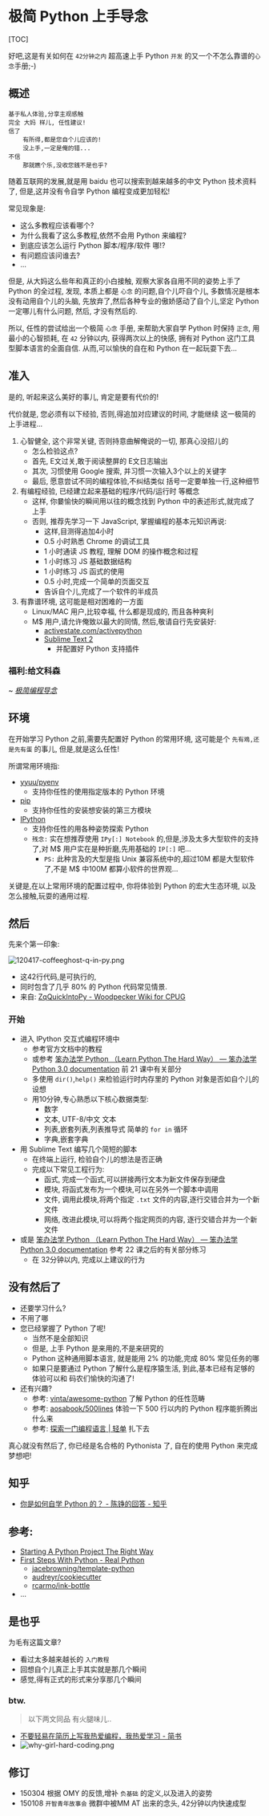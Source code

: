 # 极简 Python 上手导念
[TOC]


好吧,这是有关如何在 
`42分钟之内` 
超高速上手 Python `开发` 的又一个不怎么靠谱的`心念`手册;-)

## 概述

    基于私人体验,分享主观感触
    完全 大妈 样儿, 任性建议!
    信了
        有所得,都是您自个儿应该的!
        没上手,一定是俺的错...
    不信
        那就瞧个乐,没收您銭不是也乎?


随着互联网的发展,就是用 baidu 也可以搜索到越来越多的中文 Python 技术资料了,
但是,这并没有令自学 Python 编程变成更加轻松!

常见现象是:

- 这么多教程应该看哪个?
- 为什么我看了这么多教程,依然不会用 Python 来编程?
- 到底应该怎么运行 Python 脚本/程序/软件 哪!?
- 有问题应该问谁去?
- ...

但是, 从大妈这么些年和真正的小白接触, 观察大家各自用不同的姿势上手了 Python 的全过程,
发现, 本质上都是 `心念` 的问题,自个儿吓自个儿, 多数情况是根本没有动用自个儿的头脑,
先放弃了,然后各种专业的傲娇感动了自个儿,坚定 Python 一定哪儿有什么问题,
然后, 才没有然后的.

所以, 任性的尝试给出一个极简 `心念` 手册, 来帮助大家自学 Python 时保持 `正念`, 
用最小的心智损耗, 在 `42` 分钟以内,
获得两次以上的快感, 
拥有对 Python 这门工具型脚本语言的全面自信.
从而,可以愉快的自在和 Python 在一起玩耍下去...

## 准入

是的, 听起来这么美好的事儿, 肯定是要有代价的!

代价就是, 您必须有以下经验, 否则,得追加对应建议的时间, 才能继续
这一极简的上手进程...

1. 心智健全, 这个非常关键, 否则持意曲解俺说的一切, 那真心没招儿的
    - 怎么检验这点?
    - 首先, E文过关,敢于阅读整屏的 E文日志输出
    - 其次, 习惯使用 Google 搜索, 并习惯一次输入3个以上的关键字
    - 最后, 愿意尝试不同的编程体验,不纠结类似 括号一定要单独一行,这种细节
2. 有编程经验, 已经建立起来基础的程序/代码/运行时 等概念
    - 这样, 你嘦愉快的瞬间用以往的概念找到 Python 中的表述形式,就完成了上手
    - 否则, 推荐先学习一下 JavaScript, 掌握编程的基本元知识再说:
        - 这样,目测得追加4小时
        - 0.5 小时熟悉 Chrome 的调试工具
        - 1 小时通读 JS 教程, 理解 DOM 的操作概念和过程
        - 1 小时练习 JS 基础数据结构
        - 1 小时练习 JS 函式的使用
        - 0.5 小时,完成一个简单的页面交互
        - 告诉自个儿,完成了一个软件的半成员
3. 有靠谱环境, 这可能是相对困难的一方面
    - Linux/MAC 用户,比较幸福, 什么都是现成的, 而且各种爽利
    - M$ 用户,请允许俺致以最大的同情, 然后,敬请自行先安装好:
        - [activestate.com/activepython](http://www.activestate.com/activepython)
        - [Sublime Text 2](http://www.sublimetext.com/2)
            + 并配置好 Python 支持插件

### 福利:给文科森

~ *[极简编程导念](MinimalistProgramStart)*

## 环境
在开始学习 Python 之前,需要先配置好 Python 的常用环境,
这可能是个 `先有鳮,还是先有蛋` 的事儿,
但是,就是这么任性!

所谓常用环境指:

- [yyuu/pyenv](https://github.com/yyuu/pyenv)
    + 支持你任性的使用指定版本的 Python 环境
- [pip](https://pip.pypa.io/en/latest/installing.html)
    + 支持你任性的安装想安装的第三方模块
- [IPython](http://ipython.org/install.html)
    + 支持你任性的用各种姿势探索 Python 
    + `残念:` 实在想推荐使用 `IPy[:] Notebook` 的,但是,涉及太多大型软件的支持了,对 M$ 用户实在是种折磨,先用基础的 `IP[:]` 吧...
        * `PS:` 此种言及的大型是指 Unix 兼容系统中的,超过10M 都是大型软件了,不是 M$ 中100M 都算小软件的世界观...

关键是,在以上常用环境的配置过程中, 你将体验到 Python 的宏大生态环境,
以及怎么接触,玩耍的通用过程.

## 然后

先来个第一印象:

![120417-coffeeghost-q-in-py.png](http://zoomq.qiniudn.com/CPyUG/zoomquiet-design-collection/py101/120417-coffeeghost-q-in-py.png?imageView2/2/w/720)


- 这42行代码,是可执行的,
- 同时包含了几乎 80% 的 Python 代码常见情景.
- 来自: [ZqQuickIntoPy - Woodpecker Wiki for CPUG](http://wiki.woodpecker.org.cn/moin/ZqQuickIntoPy)

### 开始

- 进入 IPython 交互式编程环境中
    + 参考官方文档中的教程
    + 或参考 [笨办法学 Python （Learn Python The Hard Way） — 笨办法学 Python 3.0 documentation](http://www.jb51.net/shouce/Pythonbbf/latest/) 前 21 课中有关部分
    + 多使用 `dir()`,`help()` 来检验运行时内存里的 Python 对象是否如自个儿的设想
    + 用10分钟,专心熟悉以下核心数据类型:
        * 数字
        * 文本, UTF-8/中文 文本
        * 列表,嵌套列表,列表推导式 简单的 `for in` 循环
        * 字典,嵌套字典
- 用 Sublime Text 编写几个简短的脚本
    + 在终端上运行, 检验自个儿的想法是否正确
    + 完成以下常见工程行为:
        * 函式, 完成一个函式,可以拼接两行文本为新文件保存到硬盘
        * 模块, 将函式发布为一个模块,可以在另外一个脚本中调用
        * 文件, 调用此模块,将两个指定 `.txt` 文件的内容,逐行交错合并为一个新文件
        * 网络, 改进此模块,可以将两个指定网页的内容, 逐行交错合并为一个新文件
- 或是 [笨办法学 Python （Learn Python The Hard Way） — 笨办法学 Python 3.0 documentation](http://www.jb51.net/shouce/Pythonbbf/latest/) 参考 22 课之后的有关部分练习
    + 在 32分钟以内, 完成以上建议的行为




## 没有然后了

- 还要学习什么?
- 不用了哪
- 您已经掌握了 Python 了呢!
    - 当然不是全部知识
    - 但是, 上手 Python 是来用的,不是来研究的
    - Python 这种通用脚本语言, 就是能用 2% 的功能,完成 80% 常见任务的哪
    - 如果只是要通过 Python 了解什么是程序猿生活, 到此,基本已经有足够的体验可以和 码农们愉快的沟通了!
- 还有兴趣?
    + 参考: [vinta/awesome-python](https://github.com/vinta/awesome-python) 了解 Python 的任性范畴
    + 参考: [aosabook/500lines](https://github.com/aosabook/500lines) 体验一下 500 行以内的 Python 程序能折腾出什么来
    + 参考: [探索一门编程语言 | 轻单](https://qdan.me/list/VL46v0rYbAgUsSIS) 扎下去

真心就没有然后了,
你已经是名合格的 Pythonista 了,
自在的使用 Python 来完成梦想吧!

## 知乎

- [你是如何自学 Python 的？ - 陈铮的回答 - 知乎](http://www.zhihu.com/question/20702054/answer/15908321)


## 参考:


- [Starting A Python Project The Right Way](http://jeffknupp.com/blog/2014/02/04/starting-a-python-project-the-right-way/)
- [First Steps With Python - Real Python](https://realpython.com/learn/python-first-steps/)
    - [jacebrowning/template-python](https://github.com/jacebrowning/template-python)
    - [audreyr/cookiecutter](https://github.com/audreyr/cookiecutter)
    - [rcarmo/ink-bottle](https://github.com/rcarmo/ink-bottle)
- ...


## 是也乎

为毛有这篇文章?

- 看过太多越来越长的 `入门教程`
- 回想自个儿真正上手其实就是那几个瞬间
- 感觉,得有正式的形式来分享那几个瞬间


### btw.

> 以下两文同品
> 有火腿味儿..

- [不要轻易在简历上写我热爱编程，我热爱学习 - 简书](http://www.jianshu.com/p/67a0cf352986)
- ![why-girl-hard-coding.png](http://pyconcn.qiniudn.com/zoomquiet/res/snap/why-girl-hard-coding.png)


## 修订

- 150304 根据 OMY 的反馈,增补 `负基础` 的定义,以及进入的姿势
- 150108 `开智青年故事会` 微群中被MM AT 出来的念头, 42分钟以内快速成型



